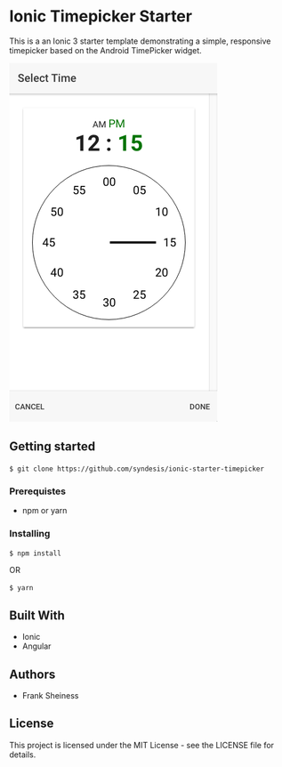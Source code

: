# Ionic Timepicker Starter

This is a an Ionic 3 starter template demonstrating a simple, responsive
timepicker based on the Android TimePicker widget.

![Screenshot](screenshot.png)

## Getting started

`$ git clone https://github.com/syndesis/ionic-starter-timepicker`

### Prerequistes

* npm or yarn

### Installing

`$ npm install`

OR

`$ yarn`

## Built With

* Ionic
* Angular

## Authors

* Frank Sheiness

## License

This project is licensed under the MIT License - see the LICENSE file for details.
